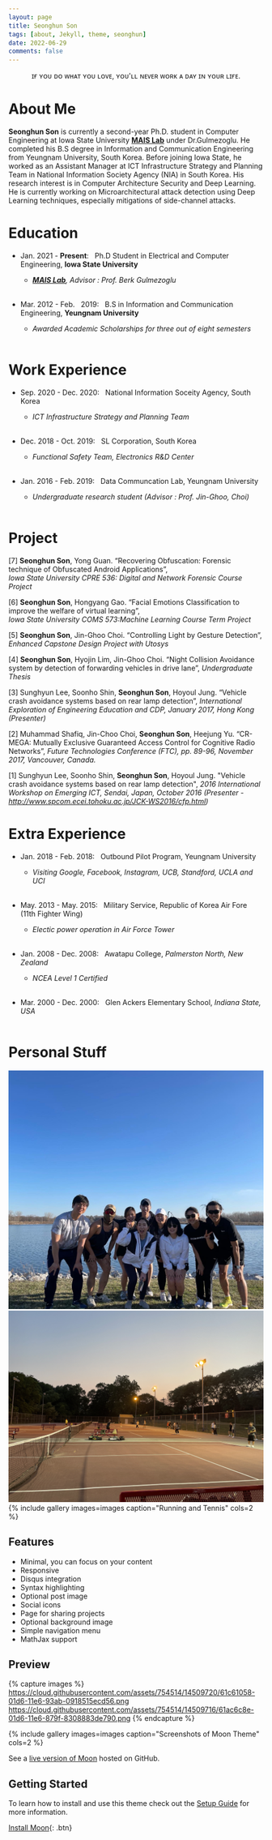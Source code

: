 ```yaml
---
layout: page
title: Seonghun Son
tags: [about, Jekyll, theme, seonghun]
date: 2022-06-29
comments: false
---
```

    
<center>ɪғ ʏᴏᴜ ᴅᴏ ᴡʜᴀᴛ ʏᴏᴜ ʟᴏᴠᴇ, ʏᴏᴜ'ʟʟ ɴᴇᴠᴇʀ ᴡᴏʀᴋ ᴀ ᴅᴀʏ ɪɴ ʏᴏᴜʀ ʟɪғᴇ.</center>

# About Me
**Seonghun Son** is currently a second-year Ph.D. student in Computer Engineering at Iowa State University <a href="https://www.ece.iastate.edu/bgulmez"><b>MAIS Lab</b></a> under Dr.Gulmezoglu. 
He completed his B.S degree in Information and Communication Engineering from Yeungnam University, South Korea. 
Before joining Iowa State, he worked as an Assistant Manager at ICT Infrastructure Strategy and Planning Team in National Information Society Agency (NIA) in South Korea. 
His research interest is in Computer Architecture Security and Deep Learning. 
He is currently working on Microarchitectural attack detection using Deep Learning techniques, especially mitigations of side-channel attacks. 

# Education
* Jan. 2021 - **Present**: &nbsp; Ph.D Student in Electrical and Computer Engineering, **Iowa State University**
    * *<a href="https://www.ece.iastate.edu/bgulmez"><b>MAIS Lab</b></a>, Advisor : Prof. Berk Gulmezoglu* <br/> <br/>


* Mar. 2012 - Feb. &nbsp; 2019: &nbsp; B.S in Information and Communication Engineering, **Yeungnam University**
    * *Awarded Academic Scholarships for three out of eight semesters* <br/> <br/>


# Work Experience
* Sep. 2020 - Dec. 2020: &nbsp; National Information Soceity Agency, South Korea
    * *ICT Infrastructure Strategy and Planning Team* <br/> <br/>


* Dec. 2018 - Oct. 2019: &nbsp; SL Corporation, South Korea
    * *Functional Safety Team, Electronics R&D Center* <br/> <br/>


* Jan. 2016 - Feb. 2019: &nbsp; Data Communcation Lab, Yeungnam University
    * *Undergraduate research student (Advisor : Prof. Jin-Ghoo, Choi)* <br/> <br/>


# Project
[7] **Seonghun Son**, Yong Guan. “Recovering Obfuscation: Forensic technique of Obfuscated Android Applications”, <br/>
 *Iowa State University CPRE 536: Digital and Network Forensic Course Project* <br/>

[6] **Seonghun Son**, Hongyang Gao. “Facial Emotions Classification to improve the welfare of virtual learning”, <br/> 
 *Iowa State University COMS 573:Machine Learning Course Term Project* <br/>
 
[5] **Seonghun Son**, Jin-Ghoo Choi. “Controlling Light by Gesture Detection”,
*Enhanced Capstone Design Project with Utosys* <br/>

[4] **Seonghun Son**, Hyojin Lim, Jin-Ghoo Choi. “Night Collision Avoidance system by detection of forwarding vehicles in drive lane”,
*Undergraduate Thesis* <br/>

[3] Sunghyun Lee, Soonho Shin, **Seonghun Son**, Hoyoul Jung. “Vehicle crash avoidance systems based on rear lamp detection”,
*International Exploration of Engineering Education and CDP, January 2017, Hong Kong (Presenter)* <br/>

[2] Muhammad Shafiq, Jin-Choo Choi, **Seonghun Son**, Heejung Yu. “CR-MEGA: Mutually Exclusive Guaranteed Access Control for Cognitive Radio Networks”, 
*Future Technologies Conference (FTC), pp. 89-96, November 2017, Vancouver, Canada.* <br/>

[1] Sunghyun Lee, Soonho Shin, **Seonghun Son**, Hoyoul Jung. "Vehicle crash avoidance systems based on rear lamp detection",
*2016 International Workshop on Emerging ICT, Sendai, Japan, October 2016 (Presenter - http://www.spcom.ecei.tohoku.ac.jp/JCK-WS2016/cfp.html)* <br/> 

# Extra Experience
* Jan. 2018 - Feb. 2018: &nbsp; Outbound Pilot Program, Yeungnam University
    * *Visiting Google, Facebook, Instagram, UCB, Standford, UCLA and UCI* <br/> <br/>

* May. 2013 - May. 2015: &nbsp; Military Service, Republic of Korea Air Fore (11th Fighter Wing)
    * *Electic power operation in Air Force Tower* <br/> <br/>


* Jan. 2008 - Dec. 2008: &nbsp; Awatapu College, *Palmerston North, New Zealand*
    * *NCEA Level 1 Certified* <br/> <br/>
 
* Mar. 2000 - Dec. 2000: &nbsp; Glen Ackers Elementary School, *Indiana State, USA* <br/> <br/>


# Personal Stuff
![Running](./img/Running.JPG)
![Tennis](./img/Tennis.JPG)
{% include gallery images=images caption="Running and Tennis" cols=2 %}
    
## Features
* Minimal, you can focus on your content
* Responsive
* Disqus integration
* Syntax highlighting
* Optional post image
* Social icons
* Page for sharing projects
* Optional background image
* Simple navigation menu
* MathJax support

## Preview


{% capture images %}
    https://cloud.githubusercontent.com/assets/754514/14509720/61c61058-01d6-11e6-93ab-0918515ecd56.png
    https://cloud.githubusercontent.com/assets/754514/14509716/61ac6c8e-01d6-11e6-879f-8308883de790.png
{% endcapture %}

{% include gallery images=images caption="Screenshots of Moon Theme" cols=2 %}

See a [live version of Moon](http://taylantatli.github.io/Moon) hosted on GitHub.

## Getting Started

To learn how to install and use this theme check out the [Setup Guide](http://taylantatli.me/Moon/moon-theme/) for more information.
      
[Install Moon](https://github.com/TaylanTatli/Moon){: .btn}
